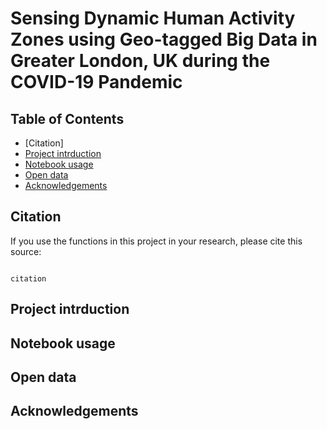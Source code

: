 # Sensing Dynamic Human Activity Zones using Geo-tagged Big Data in Greater London, UK during the COVID-19 Pandemic 

## Table of Contents 
- [Citation] 
- [Project intrduction](#intrduction)
- [Notebook usage](#usage)
- [Open data](#data)
- [Acknowledgements](#ack)

<!-- Citation -->
## Citation

If you use the functions in this project in your research, please cite this source:

```

citation

```


<!-- Project intrduction -->
## Project intrduction





<!-- Notebook usage -->
## Notebook usage




<!-- Open data -->
## Open data



<!-- Acknowledgements -->
## Acknowledgements
